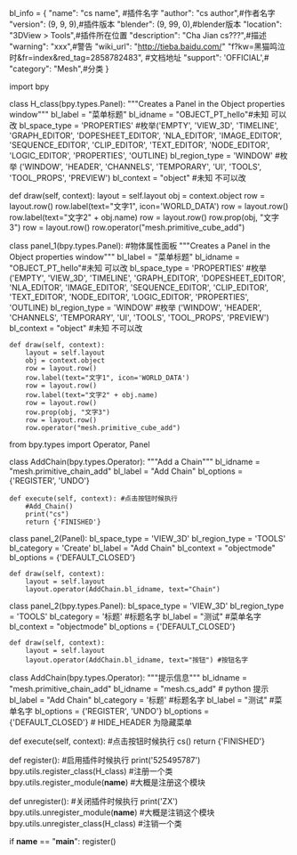 
bl_info = {
	"name": "cs name", #插件名字
	"author": "cs author",#作者名字
	"version": (9, 9, 9),#插件版本
	"blender": (9, 99, 0),#blender版本
	"location": "3DView > Tools",#插件所在位置
	"description": "Cha Jian cs???",#描述
	"warning": "xxx",#警告
	"wiki_url": "http://tieba.baidu.com/"
	"f?kw=黑猫鸣泣时&fr=index&red_tag=2858782483", #文档地址
	"support": 'OFFICIAL',#
	"category": "Mesh",#分类
}

import bpy

class H_class(bpy.types.Panel):
	"""Creates a Panel in the Object properties window"""
	bl_label = "菜单标题"
	bl_idname = "OBJECT_PT_hello"#未知 可以改
	bl_space_type = 'PROPERTIES' #枚举('EMPTY', 'VIEW_3D', 'TIMELINE', 'GRAPH_EDITOR', 'DOPESHEET_EDITOR', 'NLA_EDITOR', 'IMAGE_EDITOR', 'SEQUENCE_EDITOR', 'CLIP_EDITOR', 'TEXT_EDITOR', 'NODE_EDITOR', 'LOGIC_EDITOR', 'PROPERTIES', 'OUTLINE)
	bl_region_type = 'WINDOW' #枚举 ('WINDOW', 'HEADER', 'CHANNELS', 'TEMPORARY', 'UI', 'TOOLS', 'TOOL_PROPS', 'PREVIEW')
	bl_context = "object" #未知 不可以改


def draw(self, context):
	layout = self.layout
	obj = context.object
	row = layout.row()
	row.label(text="文字1", icon='WORLD_DATA')
	row = layout.row()
	row.label(text="文字2" + obj.name)
	row = layout.row()
	row.prop(obj, "文字3")
	row = layout.row()
	row.operator("mesh.primitive_cube_add")


class panel_1(bpy.types.Panel): #物体属性面板
	"""Creates a Panel in the Object properties window"""
	bl_label = "菜单标题"
	bl_idname = "OBJECT_PT_hello"#未知 可以改
	bl_space_type = 'PROPERTIES' #枚举('EMPTY', 'VIEW_3D', 'TIMELINE', 'GRAPH_EDITOR', 'DOPESHEET_EDITOR', 'NLA_EDITOR',         'IMAGE_EDITOR', 'SEQUENCE_EDITOR', 'CLIP_EDITOR', 'TEXT_EDITOR', 'NODE_EDITOR', 'LOGIC_EDITOR', 'PROPERTIES', 'OUTLINE)
	bl_region_type = 'WINDOW' #枚举 ('WINDOW', 'HEADER', 'CHANNELS', 'TEMPORARY', 'UI', 'TOOLS', 'TOOL_PROPS', 'PREVIEW')
	bl_context = "object" #未知 不可以改


	def draw(self, context):
		layout = self.layout
		obj = context.object
		row = layout.row()
		row.label(text="文字1", icon='WORLD_DATA')
		row = layout.row()
		row.label(text="文字2" + obj.name)
		row = layout.row()
		row.prop(obj, "文字3")
		row = layout.row()
		row.operator("mesh.primitive_cube_add")


from bpy.types import Operator, Panel


class AddChain(bpy.types.Operator):
	"""Add a Chain"""
	bl_idname = "mesh.primitive_chain_add"
	bl_label = "Add Chain"
	bl_options = {'REGISTER', 'UNDO'}


	def execute(self, context): #点击按钮时候执行
		#Add_Chain()
		print("cs")
		return {'FINISHED'}


class panel_2(Panel):
	bl_space_type = 'VIEW_3D'
	bl_region_type = 'TOOLS'
	bl_category = 'Create'
	bl_label = "Add Chain"
	bl_context = "objectmode"
	bl_options = {'DEFAULT_CLOSED'}

	def draw(self, context):
		layout = self.layout
		layout.operator(AddChain.bl_idname, text="Chain")

class panel_2(bpy.types.Panel):
	bl_space_type = 'VIEW_3D'
	bl_region_type = 'TOOLS'
	bl_category = '标题' #标题名字
	bl_label = "测试" #菜单名字
	bl_context = "objectmode"
	bl_options = {'DEFAULT_CLOSED'}

	def draw(self, context):
		layout = self.layout
		layout.operator(AddChain.bl_idname, text="按钮") #按钮名字


class AddChain(bpy.types.Operator):
	"""提示信息"""
	bl_idname = "mesh.primitive_chain_add"
	bl_idname = "mesh.cs_add" # python 提示
	bl_label = "Add Chain"
	bl_category = '标题' #标题名字
	bl_label = "测试" #菜单名字
	bl_options = {'REGISTER', 'UNDO'}
	bl_options = {'DEFAULT_CLOSED'} # HIDE_HEADER 为隐藏菜单


def execute(self, context): #点击按钮时候执行
	cs()
	return {'FINISHED'}



def register(): #启用插件时候执行
	print('525495787')
	bpy.utils.register_class(H_class) #注册一个类
	bpy.utils.register_module(__name__) #大概是注册这个模块

def unregister(): #关闭插件时候执行
	print('ZX')
	bpy.utils.unregister_module(__name__) #大概是注销这个模块
	bpy.utils.unregister_class(H_class) #注销一个类


if __name__ == "__main__":
register()
